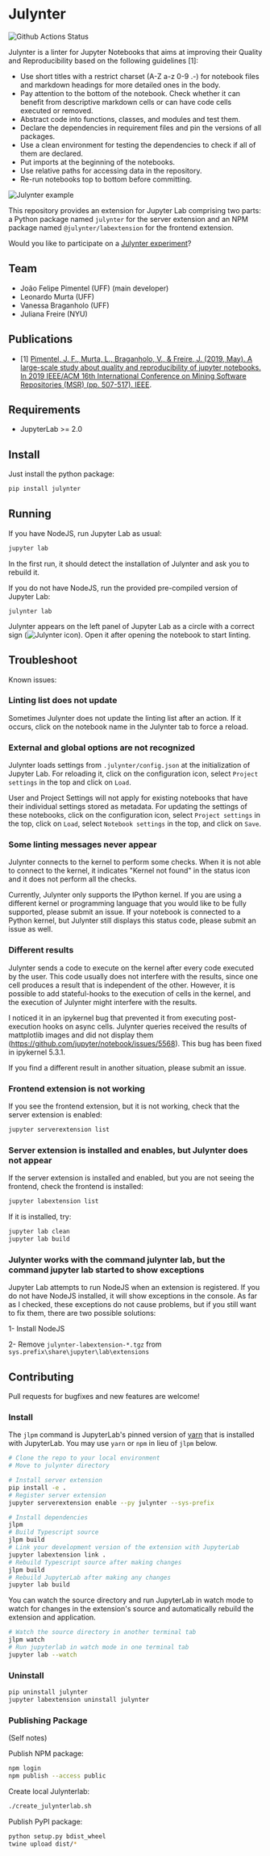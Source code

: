 # Julynter

![Github Actions Status](https://github.com/dew-uff/julynter/workflows/Build/badge.svg)

Julynter is a linter for Jupyter Notebooks that aims at improving their Quality and Reproducibility based on the following guidelines [1]:

- Use short titles with a restrict  charset (A-Z a-z 0-9 .-) for notebook  files and markdown headings for more detailed ones in the body.
- Pay attention to the bottom of the  notebook. Check whether it can benefit from descriptive markdown cells or can have code cells executed or removed.
- Abstract code into functions, classes, and modules and test them.
- Declare the dependencies in  requirement files and pin the versions of all packages.
- Use a clean environment for testing the dependencies to check if all of them are declared.
- Put imports at the beginning of the notebooks.
- Use relative paths for accessing data in the repository.
- Re-run notebooks top to bottom  before committing.

![Julynter example](docs/img/screenshot.png)


This repository provides an extension for Jupyter Lab comprising two parts: a Python package named `julynter`
for the server extension and an NPM package named `@julynter/labextension`
for the frontend extension.


Would you like to participate on a [Julynter experiment](https://dew-uff.github.io/julynter/experiment.html)?


## Team


- João Felipe Pimentel (UFF) (main developer)
- Leonardo Murta (UFF)
- Vanessa Braganholo (UFF)
- Juliana Freire (NYU)


## Publications

- [1] [Pimentel, J. F., Murta, L., Braganholo, V., & Freire, J. (2019, May). A large-scale study about quality and reproducibility of jupyter notebooks. In 2019 IEEE/ACM 16th International Conference on Mining Software Repositories (MSR) (pp. 507-517). IEEE](http://www.ic.uff.br/~leomurta/papers/pimentel2019a.pdf).

## Requirements

* JupyterLab >= 2.0

## Install

Just install the python package:

```bash
pip install julynter
```

## Running

If you have NodeJS, run Jupyter Lab as usual:
```bash
jupyter lab
```
In the first run, it should detect the installation of Julynter and ask you to rebuild it.


If you do not have NodeJS, run the provided pre-compiled version of Jupyter Lab:
```
julynter lab
```

Julynter appears on the left panel of Jupyter Lab as a circle with a correct sign (![Julynter icon](docs/img/julynter.png)). Open it after opening the notebook to start linting.

## Troubleshoot

Known issues:

### Linting list does not update

Sometimes Julynter does not update the linting list after an action. If it occurs, click on the notebook name in the Julynter tab to force a reload.

### External and global options are not recognized

Julynter loads settings from `.julynter/config.json` at the initialization of Jupyter Lab. For reloading it, click on the configuration icon, select `Project settings` in the top and click on `Load`.

User and Project Settings will not apply for existing notebooks that have their individual settings stored as metadata. For updating the settings of these notebooks, click on the configuration icon, select `Project settings` in the top, click on `Load`, select `Notebook settings` in the top, and click on `Save`.

### Some linting messages never appear

Julynter connects to the kernel to perform some checks. When it is not able to connect to the kernel, it indicates "Kernel not found" in the status icon and it does not perform all the checks.

Currently, Julynter only supports the IPython kernel. If you are using a different kernel or programming language that you would like to be fully supported, please submit an issue. If your notebook is connected to a Python kernel, but Julynter still displays this status code, please submit an issue as well.

### Different results

Julynter sends a code to execute on the kernel after every code executed by the user. This code usually does not interfere with the results, since one cell produces a result that is independent of the other. However, it is possible to add stateful-hooks to the execution of cells in the kernel, and the execution of Julynter might interfere with the results.

I noticed it in an ipykernel bug that prevented it from executing post-execution hooks on async cells. Julynter queries received the results of mattplotlib images and did not display them (https://github.com/jupyter/notebook/issues/5568). This bug has been fixed in ipykernel 5.3.1.

If you find a different result in another situation, please submit an issue.

### Frontend extension is not working

If you see the frontend extension, but it is not working, check
that the server extension is enabled:

```bash
jupyter serverextension list
```

### Server extension is installed and enables, but Julynter does not appear

If the server extension is installed and enabled, but you are not seeing
the frontend, check the frontend is installed:

```bash
jupyter labextension list
```

If it is installed, try:

```bash
jupyter lab clean
jupyter lab build
```

### Julynter works with the command julynter lab, but the command jupyter lab started to show exceptions

Jupyter Lab attempts to run NodeJS when an extension is registered. If you do not have NodeJS installed, it will show exceptions in the console. As far as I checked, these exceptions do not cause problems, but if you still want to fix them, there are two possible solutions:

1- Install NodeJS

2- Remove `julynter-labextension-*.tgz` from `sys.prefix\share\jupyter\lab\extensions`

## Contributing

Pull requests for bugfixes and new features are welcome! 

### Install

The `jlpm` command is JupyterLab's pinned version of
[yarn](https://yarnpkg.com/) that is installed with JupyterLab. You may use
`yarn` or `npm` in lieu of `jlpm` below.

```bash
# Clone the repo to your local environment
# Move to julynter directory

# Install server extension
pip install -e .
# Register server extension
jupyter serverextension enable --py julynter --sys-prefix

# Install dependencies
jlpm
# Build Typescript source
jlpm build
# Link your development version of the extension with JupyterLab
jupyter labextension link .
# Rebuild Typescript source after making changes
jlpm build
# Rebuild JupyterLab after making any changes
jupyter lab build
```

You can watch the source directory and run JupyterLab in watch mode to watch for changes in the extension's source and automatically rebuild the extension and application.

```bash
# Watch the source directory in another terminal tab
jlpm watch
# Run jupyterlab in watch mode in one terminal tab
jupyter lab --watch
```

### Uninstall

```bash
pip uninstall julynter
jupyter labextension uninstall julynter
```

### Publishing Package

(Self notes)

Publish NPM package:

```bash
npm login
npm publish --access public
```

Create local Julynterlab:
```bash
./create_julynterlab.sh
```


Publish PyPI package:
```bash
python setup.py bdist_wheel
twine upload dist/*
```